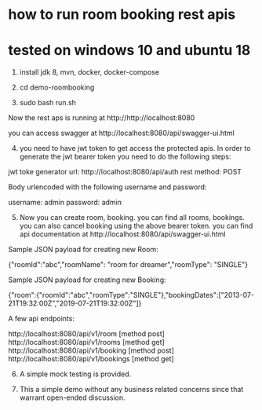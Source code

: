 # how to run room booking rest apis 
# tested on windows 10 and ubuntu 18

1. install jdk 8, mvn, docker, docker-compose

2. cd demo-roombooking

3. sudo bash run.sh

Now the rest aps is running at http://http://localhost:8080

you can access swagger at http://localhost:8080/api/swagger-ui.html

4. you need to have jwt token to get access the protected apis. 
In order to generate the jwt bearer token you need to do the following steps: 

jwt toke generator url:
  http://localhost:8080/api/auth
rest method: 
  POST

Body urlencoded with the following username and password:
  
username: admin
password: admin

5. Now you can create room, booking. you can find all rooms, bookings. you can also cancel booking using the above bearer token.
you can find api documentation at http://localhost:8080/api/swagger-ui.html

Sample JSON payload for creating new Room:

   {"roomId":"abc","roomName": "room for dreamer","roomType": "SINGLE"}

Sample JSON payload for creating new Booking:

   {"room":{"roomId":"abc","roomType":"SINGLE"},"bookingDates":["2013-07-21T19:32:00Z","2019-07-21T19:32:00Z"]}

A few api endpoints:

  http://localhost:8080/api/v1/room       [method post]
  http://localhost:8080/api/v1/rooms      [method get]  
  http://localhost:8080/api/v1/booking    [method post]
  http://localhost:8080/api/v1/bookings   [method get]



6. A simple mock testing is provided.

7. This a simple demo without any business related concerns since that warrant open-ended discussion. 

